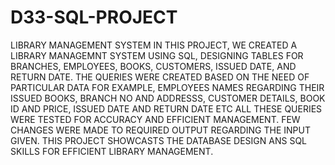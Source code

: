 # D33-SQL-PROJECT
LIBRARY MANAGEMENT SYSTEM
IN THIS PROJECT, WE CREATED A LIBRARY MANAGEMNT SYSTEM USING SQL, DESIGNING TABLES FOR BRANCHES, EMPLOYEES, BOOKS, CUSTOMERS, ISSUED DATE, AND RETURN DATE.
THE QUERIES WERE CREATED BASED ON THE NEED OF PARTICULAR DATA FOR EXAMPLE, EMPLOYEES NAMES REGARDING THEIR ISSUED BOOKS, BRANCH NO AND ADDRESSS, CUSTOMER DETAILS, BOOK ID AND PRICE, ISSUED DATE AND RETURN DATE ETC
ALL THESE QUERIES WERE TESTED FOR ACCURACY AND EFFICIENT MANAGEMENT.
FEW CHANGES WERE MADE TO REQUIRED OUTPUT REGARDING THE INPUT GIVEN.
THIS PROJECT SHOWCASTS THE DATABASE DESIGN ANS SQL SKILLS FOR EFFICIENT LIBRARY MANAGEMENT.

